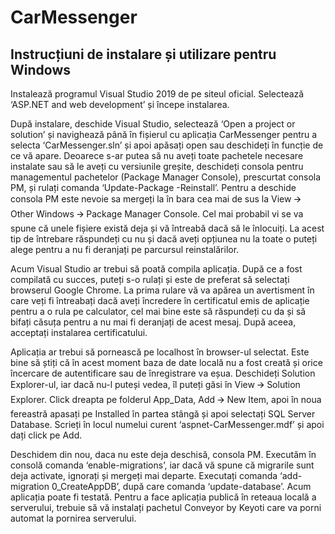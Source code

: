 # CarMessenger

## Instrucțiuni de instalare și utilizare pentru Windows

  Instalează programul Visual Studio 2019 de pe siteul oficial. Selectează ‘ASP.NET and web development’ și începe instalarea. 
	
  
  După instalare, deschide Visual Studio, selectează ‘Open a project or solution’ și navighează până în fișierul cu aplicația CarMessenger pentru a selecta ‘CarMessenger.sln’ și apoi apăsați open sau deschideți în funcție de ce vă apare. Deoarece s-ar putea să nu aveți toate pachetele necesare instalate sau să le aveți cu versiunile greșite, deschideți consola pentru managementul pachetelor (Package Manager Console), prescurtat consola PM, și rulați comanda ‘Update-Package -Reinstall’. Pentru a deschide consola PM este nevoie sa mergeți la în bara cea mai de sus la View 🡪 Other Windows 🡪 Package Manager Console. Cel mai probabil vi se va spune că unele fișiere există deja și vă întreabă dacă să le înlocuiți. La acest tip de întrebare răspundeți cu nu și dacă aveți opțiunea nu la toate o puteți alege pentru a nu fi deranjați pe parcursul reinstalărilor. 
	
  
  Acum Visual Studio ar trebui să poată compila aplicația. După ce a fost compilată cu succes, puteți s-o rulați și este de preferat să selectați browserul Google Chrome. La prima rulare vă va apărea un avertisment în care veți fi întreabați dacă aveți încredere în certificatul emis de aplicație pentru a o rula pe calculator, cel mai bine este să răspundeți cu da și să bifați căsuța pentru a nu mai fi deranjați de acest mesaj. După aceea, acceptați instalarea certificatului.
	
  
  Aplicația ar trebui să pornească pe localhost în browser-ul selectat. Este bine să știți că în acest moment baza de date locală nu a fost creată și orice încercare de autentificare sau de înregistrare va eșua. Deschideți Solution Explorer-ul, iar dacă nu-l puteși vedea, îl puteți găsi în View 🡪 Solution Explorer. Click dreapta pe folderul App_Data, Add 🡪 New Item, apoi în noua fereastră apasați pe Installed în partea stângă și apoi selectați SQL Server Database. Scrieți în locul numelui curent ‘aspnet-CarMessenger.mdf’ și apoi dați click pe Add. 
  
  
  Deschidem din nou, daca nu este deja deschisă, consola PM. Executăm în consolă comanda ‘enable-migrations’, iar dacă vă spune că migrarile sunt deja activate, ignorați și mergeți mai departe. Executați comanda ‘add-migration 0_CreateAppDB’, după care comanda ‘update-database’.
Acum aplicația poate fi testată. Pentru a face aplicația publică în reteaua locală a serverului, trebuie să vă instalați pachetul Conveyor by Keyoti care va porni automat la pornirea serverului.
